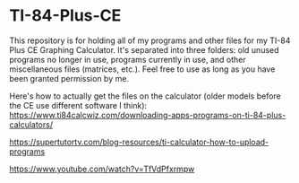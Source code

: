 # TI-84-Plus-CE

This repository is for holding all of my programs and other files for my TI-84 Plus CE Graphing Calculator. It's separated into three folders: old unused programs no longer in use, programs currently in use, and other miscellaneous files (matrices, etc.). Feel free to use as long as you have been granted permission by me.

Here's how to actually get the files on the calculator (older models before the CE use different software I think): https://www.ti84calcwiz.com/downloading-apps-programs-on-ti-84-plus-calculators/

https://supertutortv.com/blog-resources/ti-calculator-how-to-upload-programs

https://www.youtube.com/watch?v=TfVdPfxrmpw
